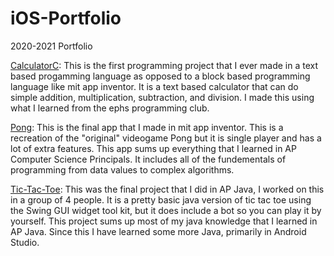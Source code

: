 # iOS-Portfolio
2020-2021 Portfolio

[CalculatorC](https://github.com/Swaghay/CalculatorC): This is the first programming project that I ever made in a text based progamming language as opposed to a block based programming language like mit app inventor. It is a text based calculator that can do simple addition, multiplication, subtraction, and division. I made this using what I learned from the ephs programming club.

[Pong](https://github.com/Swaghay/Pong): This is the final app that I made in mit app inventor. This is a recreation of the "original" videogame Pong but it is single player and has a lot of extra features. This app sums up everything that I learned in AP Computer Science Principals. It includes all of the fundementals of programming from data values to complex algorithms.

[Tic-Tac-Toe](https://github.com/EPHS-Java-2020/final-post-ap-project-2020-java-masterminds): This was the final project that I did in AP Java, I worked on this in a group of 4 people. It is a pretty basic java version of tic tac toe using the Swing GUI widget tool kit, but it does include a bot so you can play it by yourself. This project sums up most of my java knowledge that I learned in AP Java. Since this I have learned some more Java, primarily in Android Studio. 
